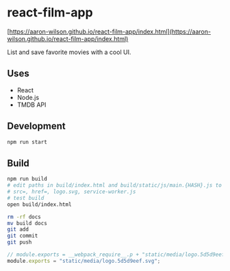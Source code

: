 # react-film-app

[https://aaron-wilson.github.io/react-film-app/index.html](https://aaron-wilson.github.io/react-film-app/index.html)

List and save favorite movies with a cool UI.

## Uses

- React
- Node.js
- TMDB API

## Development

```bash
npm run start
```

## Build

```bash
npm run build
# edit paths in build/index.html and build/static/js/main.{HASH}.js to prevent 404 errors
# src=, href=, logo.svg, service-worker.js
# test build
open build/index.html

rm -rf docs
mv build docs
git add
git commit
git push
```

```js
// module.exports = __webpack_require__.p + "static/media/logo.5d5d9eef.svg";
module.exports = "static/media/logo.5d5d9eef.svg";
```

